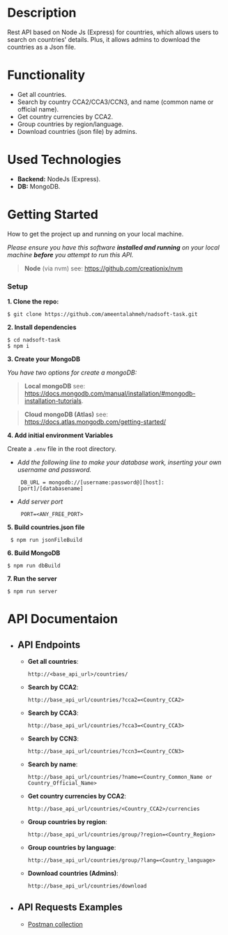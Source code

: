 # Description
Rest API based on Node Js (Express) for countries, which allows users to search on countries' details. Plus, it allows admins to download the countries as a Json file.

# Functionality
 - Get all countries.
 - Search by country CCA2/CCA3/CCN3, and name (common name or official name).
 - Get country currencies by CCA2.
 - Group countries by region/language.
 - Download countries (json file) by admins.
 
# Used Technologies
 - **Backend:** NodeJs (Express).
 - **DB:** MongoDB.

# Getting Started
How to get the project up and running on your local machine.

_Please ensure you have this software **installed and running** on your local machine **before** you attempt to run this API._

>**Node** (via nvm) see: https://github.com/creationix/nvm

### Setup

**1. Clone the repo:**

```$ git clone https://github.com/ameentalahmeh/nadsoft-task.git```

**2. Install dependencies**

```
$ cd nadsoft-task
$ npm i
```
**3. Create your MongoDB**

_You have two options for create a mongoDB:_
> **Local mongoDB** see:  https://docs.mongodb.com/manual/installation/#mongodb-installation-tutorials.

>**Cloud mongoDB (Atlas)** see: https://docs.atlas.mongodb.com/getting-started/ 


**4. Add initial environment Variables**

 Create a `.env` file in the root directory.

   - _Add the following line to make your database work, inserting your own username and password._

          DB_URL = mongodb://[username:password@][host]:[port]/[databasename]

   - _Add server port_

          PORT=<ANY_FREE_PORT>

**5. Build countries.json file**

     $ npm run jsonFileBuild


**6. Build MongoDB**

    $ npm run dbBuild

**7. Run the server**

    $ npm run server

# API Documentaion
- ## API Endpoints

  - **Get all countries**:  

        http://<base_api_url>/countries/

  - **Search by CCA2**:  

        http://base_api_url/countries/?cca2=<Country_CCA2>

  - **Search by CCA3**:  

        http://base_api_url/countries/?cca3=<Country_CCA3>

  - **Search by CCN3**:  

        http://base_api_url/countries/?ccn3=<Country_CCN3>

  - **Search by name**:  

        http://base_api_url/countries/?name=<Country_Common_Name or Country_Official_Name>

  - **Get country currencies by CCA2**:

        http://base_api_url/countries/<Country_CCA2>/currencies

  - **Group countries by region**:

        http://base_api_url/countries/group/?region=<Country_Region>

  - **Group countries by language**:

        http://base_api_url/countries/group/?lang=<Country_language>

  - **Download countries (Admins)**:

        http://base_api_url/countries/download


- ## API Requests Examples
  - [Postman collection](./data//countries_api.postman_collection.json)
